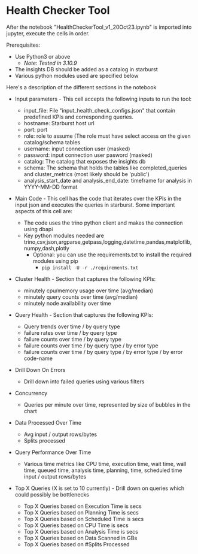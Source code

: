 # Health Checker Tool

After the notebook "HealthCheckerTool_v1_20Oct23.ipynb" is imported into jupyter, execute the cells in order.

Prerequisites:
   - Use Python3 or above
        * *Note*: *Tested in 3.10.9*
   - The insights DB should be added as a catalog in starburst
   - Various python modules used are specified below

Here's a description of the different sections in the notebook

- Input parameters - This cell accepts the following inputs to run the tool:
    - input_file: File "input_health_check_configs.json" that contain predefined KPIs and corresponding queries.
    - hostname: Starburst host url
    - port: port
    - role: role to assume (The role must have select access on the given catalog/schema tables
    - username: input connection user (masked)
    - password: input connection user pasword (masked)
    - catalog: The catalog that exposes the insights db
    - schema: The schema that holds the tables like completed_queries and cluster_metrics (most likely should be 'public')
    - analysis_start_date and analysis_end_date: timeframe for analysis in YYYY-MM-DD format
    
- Main Code - This cell has the code that iterates over the KPIs in the input json and executes the queries in starburst. Some important aspects of this cell are:
    - The code uses the trino python client and makes the connection using dbapi
    - Key python modules needed are trino,csv,json,argparse,getpass,logging,datetime,pandas,matplotlib,numpy,dash,plotly 
        * Optional: you can use the requirements.txt to install the required modules using pip
            * `pip install -U -r ./requirements.txt`
    
- Cluster Health - Section that captures the following KPIs:
    - minutely cpu/memory usage over time (avg/median)
    - minutely query counts over time (avg/median)
    - minutely node availability over time
    
- Query Health - Section that captures the following KPIs:
    - Query trends over time / by query type
    - failure rates over time / by query type
    - failure counts over time / by query type
    - failure counts over time / by query type / by error type
    - failure counts over time / by query type / by error type / by error code-name
    
- Drill Down On Errors
    - Drill down into failed queries using various filters
    
- Concurrency
    - Queries per minute over time, represented by size of bubbles in the chart
    
- Data Processed Over Time
    - Avg input / output rows/bytes
    - Splits processed
    
- Query Performance Over Time
    - Various time metrics like CPU time, execution time, wait time, wall time, queued time, analysis time, planning, time, scheduled time input / output rows/bytes
    
- Top X Queries (X is set to 10 currently) - Drill down on queries which could possibly be bottlenecks
    - Top X Queries based on Execution Time is secs
    - Top X Queries based on Planning Time is secs
    - Top X Queries based on Scheduled Time is secs
    - Top X Queries based on CPU Time is secs
    - Top X Queries based on Analysis Time is secs
    - Top X Queries based on Data Scanned in GBs
    - Top X Queries based on #Splits Processed